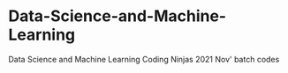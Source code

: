# Data-Science-and-Machine-Learning
Data Science and Machine Learning Coding Ninjas 2021 Nov' batch codes

